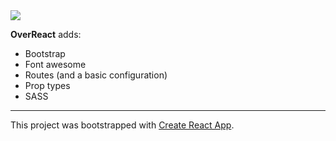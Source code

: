 <img src="https://img.shields.io/badge/version-1.0-blue.svg"/>

**OverReact** adds:
+ Bootstrap
+ Font awesome
+ Routes (and a basic configuration)
+ Prop types
+ SASS

---
This project was bootstrapped with [Create React App](https://github.com/facebook/create-react-app).
